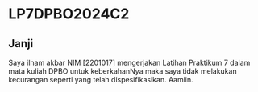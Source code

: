 # LP7DPBO2024C2
## Janji
Saya ilham akbar NIM [2201017] mengerjakan Latihan Praktikum 7 dalam mata kuliah DPBO untuk keberkahanNya maka saya tidak melakukan kecurangan seperti yang telah dispesifikasikan. Aamiin.

